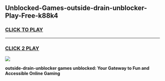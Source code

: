 
## Unblocked-Games-outside-drain-unblocker-Play-Free-k88k4
<h3>
<a href="https://premium76.site?title=outside-drain-unblocker&ref=10A">CLICK TO PLAY</a></h3>
<hr>

<h3>
<a href="https://premium76.site?title=outside-drain-unblocker&ref=10A">CLICK 2 PLAY</a>
  
</h3>

<a href="https://premium76.site?title=outside-drain-unblocker&ref=10A"><img src="https://clearcache.store/games.png"></a>


**outside-drain-unblocker games unblocked: Your Gateway to Fun and Accessible Online Gaming**

